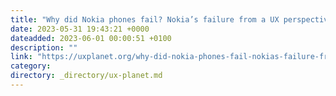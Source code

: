 ```yaml
---
title: "Why did Nokia phones fail? Nokia’s failure from a UX perspective."
date: 2023-05-31 19:43:21 +0000
dateadded: 2023-06-01 00:00:51 +0100
description: ""
link: "https://uxplanet.org/why-did-nokia-phones-fail-nokias-failure-from-a-ux-perspective-902f78c5c80e?source=rss----819cc2aaeee0---4"
category:
directory: _directory/ux-planet.md
---
```

